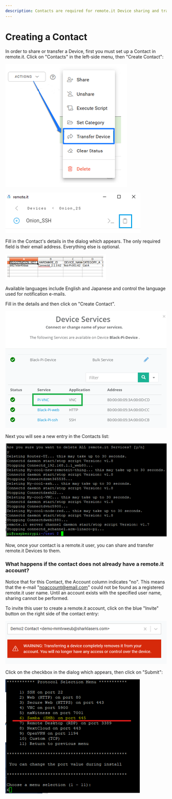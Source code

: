 ```yaml
---
description: Contacts are required for remote.it Device sharing and transfer.
---
```


# Creating a Contact

In order to share or transfer a Device, first you must set up a Contact in remote.it. Click on "Contacts" in the left-side menu, then "Create Contact":

![](../../.gitbook/assets/image%20%28359%29.png)

![](../../.gitbook/assets/image%20%28418%29.png)

Fill in the Contact's details in the dialog which appears.  The only required field is their email address. Everything else is optional.

![](../../.gitbook/assets/image%20%28114%29.png)

Available languages include English and Japanese and control the language used for notification e-mails.

Fill in the details and then click on "Create Contact".  

![](../../.gitbook/assets/image%20%28229%29.png)

Next you will see a new entry in the Contacts list:

![](../../.gitbook/assets/image%20%2897%29.png)

Now, once your contact is a remote.it user, you can share and transfer remote.it Devices to them.

### What happens if the contact does not already have a remote.it account?

Notice that for this Contact, the Account column indicates "no".  This means that the e-mail "noaccount@email.com" could not be found as a registered remote.it user name.  Until an account exists with the specified user name, sharing cannot be performed.

To invite this user to create a remote.it account, click on the blue "Invite" button on the right side of the contact entry:

![](../../.gitbook/assets/image%20%2880%29.png)

Click on the checkbox in the dialog which appears, then click on "Submit":

![](../../.gitbook/assets/image%20%2820%29.png)

